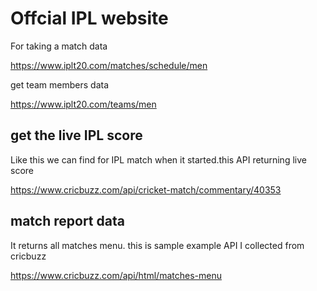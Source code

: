 # Offcial IPL website

For taking a match data

https://www.iplt20.com/matches/schedule/men


get team members data

https://www.iplt20.com/teams/men

## get the live IPL score 

Like this we can find for IPL match when it started.this API returning live score 

https://www.cricbuzz.com/api/cricket-match/commentary/40353


## match report data

It returns all matches menu. this is sample example API I collected from cricbuzz          

https://www.cricbuzz.com/api/html/matches-menu